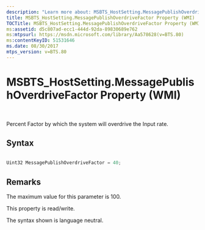 ```yaml
---
description: "Learn more about: MSBTS_HostSetting.MessagePublishOverdriveFactor Property (WMI)"
title: MSBTS_HostSetting.MessagePublishOverdriveFactor Property (WMI)
TOCTitle: MSBTS_HostSetting.MessagePublishOverdriveFactor Property (WMI)
ms:assetid: d5c807ad-ecc1-444d-92da-89830689e762
ms:mtpsurl: https://msdn.microsoft.com/library/Aa578628(v=BTS.80)
ms:contentKeyID: 51531646
ms.date: 08/30/2017
mtps_version: v=BTS.80
---
```


# MSBTS\_HostSetting.MessagePublishOverdriveFactor Property (WMI)

 

Percent Factor by which the system will overdrive the Input rate.

## Syntax

```C#
  
Uint32 MessagePublishOverdriveFactor = 40;  
```

## Remarks

The maximum value for this parameter is 100.

This property is read/write.

The syntax shown is language neutral.

